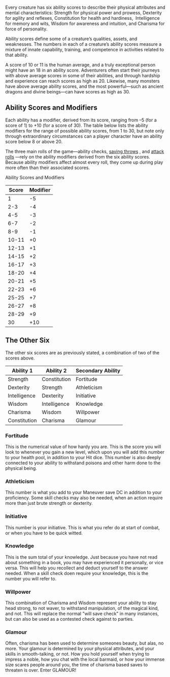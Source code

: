 Every creature has six ability scores to describe their physical attributes and mental characteristics: Strength for physical power and prowess, Dexterity for agility and reflexes, Constitution for health and hardiness,  Intelligence for memory and wits, Wisdom for awareness and intuition, and Charisma for force of personality.

Ability scores define some of a creature’s qualities, assets, and weaknesses. The numbers in each of a creature’s ability scores measure a mixture of innate capability, training, and competence in activities related to that ability.

A score of 10 or 11 is the human average, and a truly exceptional person might have an 18 in an ability score. Adventurers often start their journeys with above average scores in some of their abilities, and through hardship and experience can reach scores as high as 20. Likewise, many monsters have above average ability scores, and the most powerful—such as ancient dragons and divine beings—can have scores as high as 30.

## Ability Scores and Modifiers

Each ability has a modifier, derived from its score, ranging from –5 (for a score of 1) to +10 (for a score of 30). The table below lists the ability modifiers for the range of possible ability scores, from 1 to 30, but note only through extraordinary circumstances can a player character have an ability score below 8 or above 20.

The three main rolls of the game—ability checks, [saving throws](https://a5e.tools/rules/saving-throw "Click to view a local node.") , and [attack rolls](https://a5e.tools/rules/making-attack "Click to view a local node.") —rely on the ability modifiers derived from the six ability scores. Because ability modifiers affect almost every roll, they come up during play more often than their associated scores.

Ability Scores and Modifiers

|Score|Modifier|
|---|---|
|1|-5|
|2-3|-4|
|4-5|-3|
|6-7|-2|
|8-9|-1|
|10-11|+0|
|12-13|+1|
|14-15|+2|
|16-17|+3|
|18-20|+4|
|20-21|+5|
|22-23|+6|
|25-25|+7|
|26-27|+8|
|28-29|+9|
|30|+10|
## The Other Six
The other six scores are as previously stated, a combination of two of the scores above.

| Ability 1    | Ability 2    | Secondary Ability |
| ------------ | ------------ | ----------------- |
| Strength     | Constitution | Fortitude         |
| Dexterity    | Strength     | Athleticism       |
| Intelligence | Dexterity    | Initiative        |
| Wisdom       | Intelligence | Knowledge         |
| Charisma     | Wisdom       | Willpower         |
| Constitution | Charisma     | Glamour           |
### Fortitude
This is the numerical value of how hardy you are. This is the score you will look to whenever you gain a new level, which upon you will add this number to your health pool, in addition to your Hit dice. This number is also deeply connected to your ability to withstand poisons and other harm done to the physical being.
### Athleticism
This number is what you add to your Maneuver save DC in addition to your proficiency. Some skill checks may also be needed, when an action require more than just brute strength or dexterity.
### Initiative 
This number is your initiative. This is what you refer do at start of combat, or when you have to be quick witted.
### Knowledge 
This is the sum total of your knowledge. Just because you have not read about something in a book, you may have experienced it personally, or vice versa. This will help you recollect and deduct yourself to the answer needed. When a skill check doen require your knowledge, this is the number you will refer to. 
### Willpower 
This combination of Charisma and Wisdom represent your ability to stay head strong, to not waver, to withstand manipulation, of the magical kind, and not. This will replace the normal "will save check" in many instances, but can also be used as a contested check against to parties.
### Glamour 
Often, charisma has been used to determine someones beauty, but alas, no more. Your glamour is determined by your physical attributes, and your skills in smooth-talking, or not. How you hold yourself when trying to impress a noble, how you chat with the local barmaid, or how your immense size scares people around you, the time of charisma based saves to threaten is over. Enter GLAMOUR!


